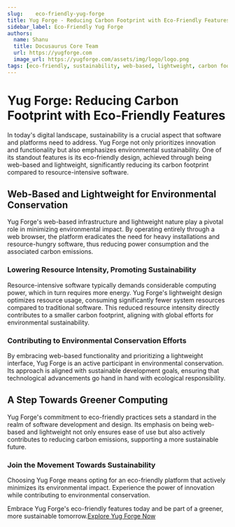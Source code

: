 ```yaml
---
slug:    eco-friendly-yug-forge
title: Yug Forge - Reducing Carbon Footprint with Eco-Friendly Features
sidebar_label: Eco-Friendly Yug Forge
authors:
  name: Shanu
  title: Docusaurus Core Team
  url: https://yugforge.com
  image_url: https://yugforge.com/assets/img/logo/logo.png
tags: [eco-friendly, sustainability, web-based, lightweight, carbon footprint, Yug Forge, docusaurus]
---
```


# Yug Forge: Reducing Carbon Footprint with Eco-Friendly Features

In today's digital landscape, sustainability is a crucial aspect that software and platforms need to address. Yug Forge not only prioritizes innovation and functionality but also emphasizes environmental sustainability. One of its standout features is its eco-friendly design, achieved through being web-based and lightweight, significantly reducing its carbon footprint compared to resource-intensive software.

## Web-Based and Lightweight for Environmental Conservation

Yug Forge's web-based infrastructure and lightweight nature play a pivotal role in minimizing environmental impact. By operating entirely through a web browser, the platform eradicates the need for heavy installations and resource-hungry software, thus reducing power consumption and the associated carbon emissions.

### Lowering Resource Intensity, Promoting Sustainability

Resource-intensive software typically demands considerable computing power, which in turn requires more energy. Yug Forge's lightweight design optimizes resource usage, consuming significantly fewer system resources compared to traditional software. This reduced resource intensity directly contributes to a smaller carbon footprint, aligning with global efforts for environmental sustainability.

### Contributing to Environmental Conservation Efforts

By embracing web-based functionality and prioritizing a lightweight interface, Yug Forge is an active participant in environmental conservation. Its approach is aligned with sustainable development goals, ensuring that technological advancements go hand in hand with ecological responsibility.

## A Step Towards Greener Computing

Yug Forge's commitment to eco-friendly practices sets a standard in the realm of software development and design. Its emphasis on being web-based and lightweight not only ensures ease of use but also actively contributes to reducing carbon emissions, supporting a more sustainable future.

### Join the Movement Towards Sustainability

Choosing Yug Forge means opting for an eco-friendly platform that actively minimizes its environmental impact. Experience the power of innovation while contributing to environmental conservation.

Embrace Yug Forge's eco-friendly features today and be part of a greener, more sustainable tomorrow.[Explore Yug Forge Now](https://www.yugforge.com)
